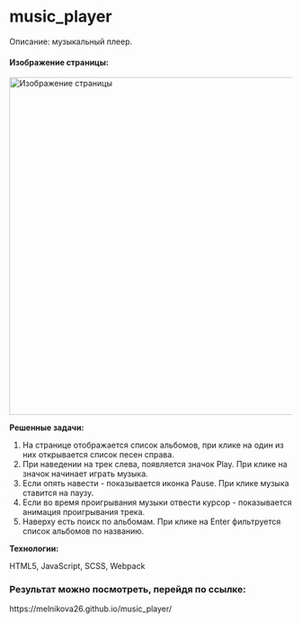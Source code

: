 # music_player
Описание: музыкальный плеер.

<h4>Изображение страницы:</h4>
<img width="600" src="https://user-images.githubusercontent.com/106463796/232127821-96f2fad6-6d4a-40da-a682-c222dbe72e68.png" alt="Изображение страницы">
<p><b>Решенные задачи:</b></p>
<ol>
<li>На странице отображается список альбомов, при клике на один из них открывается список песен справа.</li>
<li>При наведении на трек слева, появляется значок Play. При клике на значок начинает играть музыка.</li> 
<li>Если опять навести - показывается иконка Pause. При клике музыка ставится на паузу.</li>
<li>Если во время проигрывания музыки отвести курсор - показывается анимация проигрывания трека.</li>
<li>Наверху есть поиск по альбомам. При клике на Enter фильтруется список альбомов по названию.</li>
</ol>

<div><b> Технологии:</b>
  <p>HTML5, JavaScript, SCSS, Webpack</p>
</div>

<h3>Результат можно посмотреть, перейдя по ссылке:</h3>
https://melnikova26.github.io/music_player/
